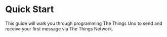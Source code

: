 # Quick Start

This guide will walk you through programming The Things Uno to send and receive your first message via The Things Network.